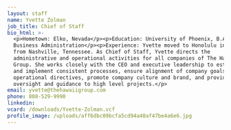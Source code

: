 ```yaml
---
layout: staff
name: Yvette Zolman
job_title: Chief of Staff
bio_html: >-
  <p>Hometown: Elko, Nevada</p><p>Education: University of Phoenix, B.A.
  Business Administration</p><p>Experience: Yvette moved to Honolulu in 2016
  from Nashville, Tennessee. As Chief of Staff, Yvette directs the
  administrative and operational activities for all companies of The Hawaii
  Group. She works closely with the CEO and executive leadership to establish
  and implement consistent processes, ensure alignment of company goals with
  operational directives, promote company culture and brand, and provide
  oversight and guidance to high level projects.</p>
email: yvette@thehawaiigroup.com
phone: 808-529-9990
linkedin:
vcard: /downloads/Yvette-Zolman.vcf
profile_image: /uploads/aff6dbc09bcfa5cd94a40af47be4a6e6.jpg
---
```


